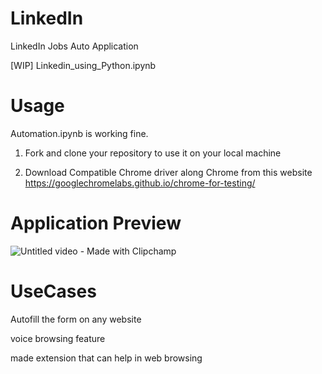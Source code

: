 # LinkedIn
LinkedIn Jobs Auto Application

[WIP]
Linkedin_using_Python.ipynb


# Usage

Automation.ipynb is working fine.


1) Fork and clone your repository to use it on your local machine

2) Download Compatible Chrome driver along Chrome from this website https://googlechromelabs.github.io/chrome-for-testing/


# Application Preview
 ![Untitled video - Made with Clipchamp](https://github.com/Vashi050197/LinkedIn/assets/60133792/8ef095cc-8df1-42b0-82ba-f19ab5eae30e)



# UseCases
Autofill the form on any website

voice browsing feature

made extension that can help in web browsing 
